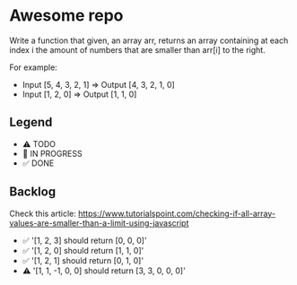 # Awesome repo


Write a function that given, an array arr, returns an array containing at each index i the amount of numbers that are smaller than arr[i] to the right.

For example:

* Input [5, 4, 3, 2, 1] => Output [4, 3, 2, 1, 0]
* Input [1, 2, 0] => Output [1, 1, 0]


## Legend
- ⚠ TODO
- 🚧 IN PROGRESS
- ✅ DONE

## Backlog
Check this article: https://www.tutorialspoint.com/checking-if-all-array-values-are-smaller-than-a-limit-using-javascript

- ✅ '[1, 2, 3] should return [0, 0, 0]'
- ✅ '[1, 2, 0] should return [1, 1, 0]'
- ✅ '[1, 2, 1] should return [0, 1, 0]'
- ⚠ '[1, 1, -1, 0, 0] should return [3, 3, 0, 0, 0]'
